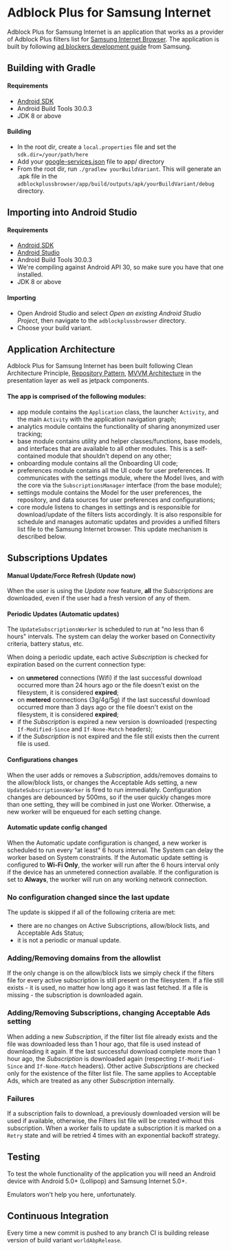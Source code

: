 Adblock Plus for Samsung Internet
=================================

Adblock Plus for Samsung Internet is an application that works as a provider of Adblock Plus filters list for [Samsung Internet Browser][5]. The application is built by following [ad blockers development guide][6] from Samsung.

Building with Gradle
--------------------

#### Requirements

- [Android SDK][2]
- Android Build Tools 30.0.3
- JDK 8 or above

#### Building

- In the root dir, create a `local.properties` file and set the `sdk.dir=/your/path/here`
- Add your [google-services.json][4] file to app/ directory 
- From the root dir, run `./gradlew yourBuildVariant`. This will generate an .apk file in the `adblockplussbrowser/app/build/outputs/apk/yourBuildVariant/debug` directory.

Importing into Android Studio
-----------------------------

#### Requirements

- [Android SDK][2]
- [Android Studio][3]
- Android Build Tools 30.0.3
- We're compiling against Android API 30, so make sure you have that one
  installed.
- JDK 8 or above

#### Importing

- Open Android Studio and select *Open an existing Android Studio Project*, then navigate to the `adblockplussbrowser` directory. 
- Choose your build variant.

Application Architecture
------------------------
Adblock Plus for Samsung Internet has been built following Clean Architecture Principle, [Repository Pattern][7], [MVVM Architecture][8] in the presentation layer as well as jetpack components.

#### The app is comprised of the following modules:
- app module contains the `Application` class, the launcher `Activity`, and the main `Activity` with the application navigation graph;
- analytics module contains the functionality of sharing anonymized user tracking;
- base module contains utility and helper classes/functions, base models, and interfaces that are available to all other modules. This is a self-contained module that shouldn't depend on any other;
- onboarding module contains all the Onboarding UI code;
- preferences module contains all the UI code for user preferences. It communicates with the settings module, where the Model lives, and with the core via the `SubscriptionsManager` interface (from the base module);
- settings module contains the Model for the user preferences, the repository, and data sources for user preferences and configurations;
- core module listens to changes in settings and is responsible for download/update of the filters lists accordingly. It is also responsible for schedule and manages automatic updates and provides a unified filters list file to the Samsung Internet browser. This update mechanism is described below.

Subscriptions Updates
---------------------

#### Manual Update/Force Refresh (Update now)
When the user is using the _Update now_ feature, **all** the _Subscriptions_ are downloaded, even if the user had a fresh version of any of them.

#### Periodic Updates (Automatic updates)
The `UpdateSubscriptionsWorker` is scheduled to run at "no less than 6 hours" intervals. The system can delay the worker based on Connectivity criteria, battery status, etc.

When doing a periodic update, each active _Subscription_ is checked for expiration based on the current connection type:
- on **unmetered** connections (Wifi) if the last successful download occurred more than 24 hours ago or the file doesn't exist on the filesystem, it is considered **expired**;
- on **metered** connections (3g/4g/5g) if the last successful download occurred more than 3 days ago or the file doesn't exist on the filesystem, it is considered **expired**;
- if the _Subscription_ is expired a new version is downloaded (respecting `If-Modified-Since` and `If-None-Match` headers);
- if the _Subscription_ is not expired and the file still exists then the current file is used.

#### Configurations changes
When the user adds or removes a _Subscription_, adds/removes domains to the allow/block lists, or changes the Acceptable Ads setting, a new `UpdateSubscriptionsWorker` is fired to run immediately.
Configuration changes are debounced by 500ms, so if the user quickly changes more than one setting, they will be combined in just one Worker. Otherwise, a new worker will be enqueued for each setting change.

#### Automatic update config changed
When the Automatic update configuration is changed, a new worker is scheduled to run every "at least" 6 hours interval. The System can delay the worker based on System constraints.
If the Automatic update setting is configured to **Wi-Fi Only**, the worker will run after the 6 hours interval only if the device has an unmetered connection available. If the configuration is set to **Always**, the worker will run on any working network connection.

### No configuration changed since the last update
The update is skipped if all of the following criteria are met:
- there are no changes on Active Subscriptions, allow/block lists, and Acceptable Ads Status;
- it is not a periodic or manual update.

### Adding/Removing domains from the allowlist
If the only change is on the allow/block lists we simply check if the filters file for every active subscription is still present on the filesystem. If a file still exists - it is used, no matter how long ago it was last fetched. If a file is missing - the subscription is downloaded again.

### Adding/Removing Subscriptions, changing Acceptable Ads setting
When adding a new _Subscription_, if the filter list file already exists and the file was downloaded less than 1 hour ago, that file is used instead of downloading it again. If the last successful download complete more than 1 hour ago, the _Subscription_ is downloaded again (respecting `If-Modified-Since` and `If-None-Match` headers).
Other active _Subscriptions_ are checked only for the existence of the filter list file. The same applies to Acceptable Ads, which are treated as any other _Subscription_ internally.

### Failures
If a subscription fails to download, a previously downloaded version will be used if available, otherwise, the Filters list file will be created without this subscription.
When a worker fails to update a subscription it is marked on a `Retry` state and will be retried 4 times with an exponential backoff strategy.

Testing
-------
To test the whole functionality of the application you will need an Android device with Android 5.0+ (Lollipop) and Samsung Internet 5.0+.

Emulators won't help you here, unfortunately.

Continuous Integration
----------------------
Every time a new commit is pushed to any branch CI is building release version of build variant `worldAbpRelease`.

[1]: https://developer.samsung.com/internet/android/adblockers-guide.html
[2]: https://developer.android.com/studio/command-line/sdkmanager
[3]: https://developer.android.com/studio/index.html
[4]: https://developers.google.com/android/guides/google-services-plugin#adding_the_json_file
[5]: https://play.google.com/store/apps/details?id=com.sec.android.app.sbrowser
[6]: https://developer.samsung.com/internet/android/adblockers-guide.html
[7]: https://developer.android.com/topic/libraries/architecture/images/final-architecture.png
[8]: https://developer.android.com/topic/libraries/architecture/viewmodel